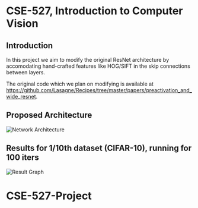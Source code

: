 # **CSE-527, Introduction to Computer Vision**

## **Introduction**

In this project we aim to modify the original ResNet architecture by accomodating hand-crafted features like HOG/SIFT in the skip connections between layers.

The original code which we plan on modifying is available at https://github.com/Lasagne/Recipes/tree/master/papers/preactivation_and_wide_resnet.

## **Proposed Architecture**

![Network Architecture](https://github.com/pratik18v/CSE-527-Project/blob/master/milestone%20report%20latex%20source%20code/figs/network_arch.jpg)

## **Results for 1/10th dataset (CIFAR-10), running for 100 iters**
![Result Graph](https://github.com/pratik18v/CSE-527-Project/blob/master/results/resultfig_smalldata_100iter.png)
# CSE-527-Project
